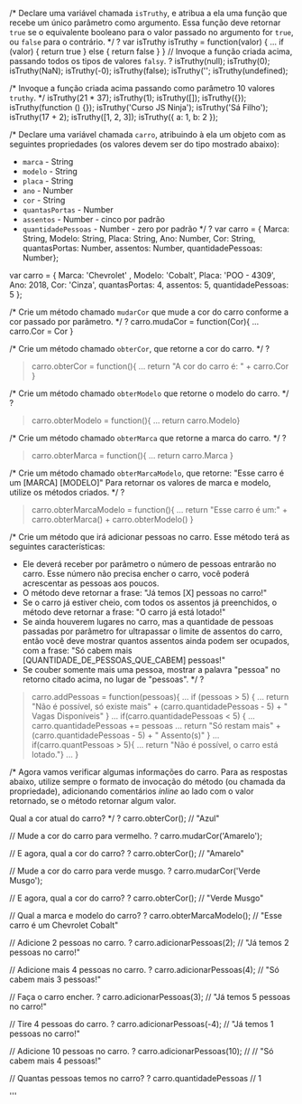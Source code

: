 /*
Declare uma variável chamada `isTruthy`, e atribua a ela uma função que recebe
um único parâmetro como argumento. Essa função deve retornar `true` se o
equivalente booleano para o valor passado no argumento for `true`, ou `false`
para o contrário.
*/ 
?
var isTruthy
isTruthy = function(valor) {
... if (valor) { return true } else { return false } }
// Invoque a função criada acima, passando todos os tipos de valores `falsy`.
?
isTruthy(null);
isTruthy(0);
isTruthy(NaN);
isTruthy(-0);
isTruthy(false);
isTruthy('';
isTruthy(undefined);

/*
Invoque a função criada acima passando como parâmetro 10 valores `truthy`.
*/
isTruthy(21 * 37);
isTruthy(1);
isTruthy([]);
isTruthy({});
isTruthy(function () {});
isTruthy('Curso JS Ninja');
isTruthy('Sá Filho');
isTruthy(17 + 2);
isTruthy([1, 2, 3]);
isTruthy({ a: 1, b: 2 });

/*
Declare uma variável chamada `carro`, atribuindo à ela um objeto com as
seguintes propriedades (os valores devem ser do tipo mostrado abaixo):
- `marca` - String
- `modelo` - String
- `placa` - String
- `ano` - Number
- `cor` - String
- `quantasPortas` - Number
- `assentos` - Number - cinco por padrão
- `quantidadePessoas` - Number - zero por padrão
*/
?
var carro = { Marca: String, Modelo: String, Placa: String, Ano: Number, Cor: String, quantasPortas: Number, assentos: Number, quantidadePessoas: Number};

var carro = { Marca: 'Chevrolet' , 
Modelo: 'Cobalt', 
Placa: 'POO - 4309', 
Ano: 2018, 
Cor: 'Cinza', 
quantasPortas: 4, 
assentos: 5, 
quantidadePessoas: 5 };

/*
Crie um método chamado `mudarCor` que mude a cor do carro conforme a cor
passado por parâmetro.
*/
?
carro.mudaCor = function(Cor){
... carro.Cor = Cor }

/*
Crie um método chamado `obterCor`, que retorne a cor do carro.
*/
?
>carro.obterCor = function(){
... return "A cor do carro é: " + carro.Cor }

/*
Crie um método chamado `obterModelo` que retorne o modelo do carro.
*/
?
> carro.obterModelo = function(){
... return carro.Modelo}

/*
Crie um método chamado `obterMarca` que retorne a marca do carro.
*/
?
> carro.obterMarca = function(){
... return carro.Marca }

/*
Crie um método chamado `obterMarcaModelo`, que retorne:
"Esse carro é um [MARCA] [MODELO]"
Para retornar os valores de marca e modelo, utilize os métodos criados.
*/
?
> carro.obterMarcaModelo = function(){
... return "Esse carro é um:" + carro.obterMarca() + carro.obterModelo() }

/*
Crie um método que irá adicionar pessoas no carro. Esse método terá as
seguintes características:
- Ele deverá receber por parâmetro o número de pessoas entrarão no carro. Esse
número não precisa encher o carro, você poderá acrescentar as pessoas aos
poucos.
- O método deve retornar a frase: "Já temos [X] pessoas no carro!"
- Se o carro já estiver cheio, com todos os assentos já preenchidos, o método
deve retornar a frase: "O carro já está lotado!"
- Se ainda houverem lugares no carro, mas a quantidade de pessoas passadas por
parâmetro for ultrapassar o limite de assentos do carro, então você deve
mostrar quantos assentos ainda podem ser ocupados, com a frase:
"Só cabem mais [QUANTIDADE_DE_PESSOAS_QUE_CABEM] pessoas!"
- Se couber somente mais uma pessoa, mostrar a palavra "pessoa" no retorno
citado acima, no lugar de "pessoas".
*/
?
> carro.addPessoas = function(pessoas){
... if (pessoas > 5) {
... return "Não é possível, só existe mais" + (carro.quantidadePessoas - 5) + " Vagas Disponíveis" }
... if(carro.quantidadePessoas < 5) {
... carro.quantidadePessoas += pessoas
... return "Só restam mais" + (carro.quantidadePessoas - 5) + " Assento(s)" }
... if(carro.quantPessoas > 5){
... return "Não é possível, o carro está lotado."}
... }


/*
Agora vamos verificar algumas informações do carro. Para as respostas abaixo,
utilize sempre o formato de invocação do método (ou chamada da propriedade),
adicionando comentários _inline_ ao lado com o valor retornado, se o método
retornar algum valor.

Qual a cor atual do carro?
*/
?
carro.obterCor(); // "Azul"

// Mude a cor do carro para vermelho.
?
carro.mudarCor('Amarelo');

// E agora, qual a cor do carro?
?
carro.obterCor(); // "Amarelo"

// Mude a cor do carro para verde musgo.
?
carro.mudarCor('Verde Musgo');

// E agora, qual a cor do carro?
?
carro.obterCor(); // "Verde Musgo"

// Qual a marca e modelo do carro?
?
carro.obterMarcaModelo(); // "Esse carro é um Chevrolet Cobalt"

// Adicione 2 pessoas no carro.
?
carro.adicionarPessoas(2); // "Já temos 2 pessoas no carro!"

// Adicione mais 4 pessoas no carro.
?
carro.adicionarPessoas(4); // "Só cabem mais 3 pessoas!"

// Faça o carro encher.
?
carro.adicionarPessoas(3); // "Já temos 5 pessoas no carro!"

// Tire 4 pessoas do carro.
?
carro.adicionarPessoas(-4); // "Já temos 1 pessoas no carro!"

// Adicione 10 pessoas no carro.
?
carro.adicionarPessoas(10); // // "Só cabem mais 4 pessoas!"

// Quantas pessoas temos no carro?
?
carro.quantidadePessoas // 1

'''
